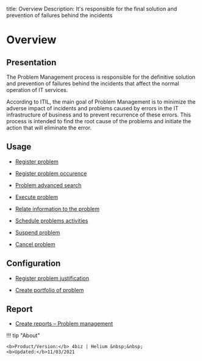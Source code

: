 title: Overview 
Description: It's responsible for the final solution and prevention of failures behind the incidents
# Overview

Presentation
----------------

The Problem Management process is responsible for the definitive solution
and prevention of failures behind the incidents that affect the normal 
operation of IT services.  

According to ITIL, the main goal of Problem Management is to minimize the
adverse impact of incidents and problems caused by errors in the IT infrastructure
of business and to prevent recurrence of these errors. This process is intended to find
the root cause of the problems and initiate the action that will eliminate the error.

Usage
----------------

-   [Register problem](/en-us/4biz-helium/processes/problem/use/register-problem.html)

-   [Register problem occurence](/en-us/4biz-helium/processes/problem/use/problem-occurrences.html)

-   [Problem advanced search](/en-us/4biz-helium/processes/problem/use/advanced-search-for-problem.html)

-   [Execute problem](/en-us/4biz-helium/processes/problem/use/problem-execution.html)

-   [Relate information to the problem](/en-us/4biz-helium/processes/problem/use/relate-information-to-problem.html)

-   [Schedule problems activities](/en-us/4biz-helium/processes/problem/use/schedule-problem-activities.html)

-   [Suspend problem](/en-us/4biz-helium/processes/problem/use/suspend-problem.html)

-   [Cancel problem](/en-us/4biz-helium/processes/problem/use/cancel-problem.html)

Configuration
----------------

-   [Register problem justification](/en-us/4biz-helium/processes/problem/configuration/problem-justification.html)

-   [Create portfolio of problem](/en-us/4biz-helium/processes/problem/configuration/problem-portfolio.html)

Report
------

-   [Create reports – Problem management](/en-us/4biz-helium/processes/problem/use/generate-reports-problem-management.html)

!!! tip "About"

    <b>Product/Version:</b> 4biz | Helium &nbsp;&nbsp;
    <b>Updated:</b>11/03/2021
